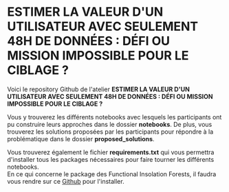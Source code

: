# ESTIMER LA VALEUR D'UN UTILISATEUR AVEC SEULEMENT 48H DE DONNÉES : DÉFI OU MISSION IMPOSSIBLE POUR LE CIBLAGE ?

Voici le repository Github de l'atelier **ESTIMER LA VALEUR D'UN UTILISATEUR AVEC SEULEMENT 48H DE DONNÉES : DÉFI OU MISSION IMPOSSIBLE POUR LE CIBLAGE ?**

Vous y trouverez les différents notebooks avec lesquels les participants ont pu construire leurs approches dans le dossier **notebooks**. De plus, vous trouverez les solutions proposées par les participants pour répondre à la problématique dans le dossier **proposed_solutions**.

Vous trouverez également le fichier **requirements.txt** qui vous permettra d'installer tous les packages nécessaires pour faire tourner les différents notebooks. <br>
En ce qui concerne le package des Functional Insolation Forests, il faudra vous rendre sur ce [Github](https://github.com/GuillaumeStaermanML/FIF) pour l'installer. 
